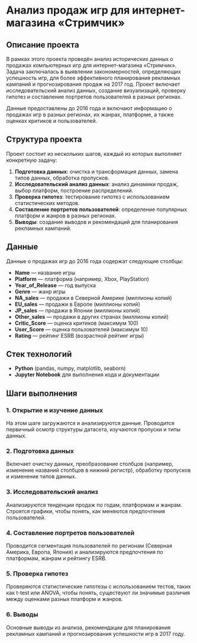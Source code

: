# Анализ продаж игр для интернет-магазина «Стримчик»

## Описание проекта

В рамках этого проекта проведён анализ исторических данных о продажах компьютерных игр для интернет-магазина «Стримчик». Задача заключалась в выявлении закономерностей, определяющих успешность игр, для более эффективного планирования рекламных кампаний и прогнозирования продаж на 2017 год. Проект включает исследовательский анализ данных, создание визуализаций, проверку гипотез и составление портретов пользователей в разных регионах.

Данные предоставлены до 2016 года и включают информацию о продажах игр в разных регионах, их жанрах, платформе, а также оценках критиков и пользователей.

## Структура проекта

Проект состоит из нескольких шагов, каждый из которых выполняет конкретную задачу:

1. **Подготовка данных**: очистка и трансформация данных, замена типов данных, обработка пропусков.
2. **Исследовательский анализ данных**: анализ динамики продаж, выбор платформ, построение распределений.
3. **Проверка гипотез**: тестирование гипотез с использованием статистических методов.
4. **Составление портретов пользователей**: определение популярных платформ и жанров в разных регионах.
5. **Выводы**: создание выводов и рекомендаций для планирования рекламных кампаний.

## Данные

Данные о продажах игр до 2016 года содержат следующие столбцы:

- **Name** — название игры
- **Platform** — платформа (например, Xbox, PlayStation)
- **Year_of_Release** — год выпуска
- **Genre** — жанр игры
- **NA_sales** — продажи в Северной Америке (миллионы копий)
- **EU_sales** — продажи в Европе (миллионы копий)
- **JP_sales** — продажи в Японии (миллионы копий)
- **Other_sales** — продажи в других странах (миллионы копий)
- **Critic_Score** — оценка критиков (максимум 100)
- **User_Score** — оценка пользователей (максимум 10)
- **Rating** — рейтинг ESRB (возрастной рейтинг игры)

## Стек технологий

- **Python** (pandas, numpy, matplotlib, seaborn)
- **Jupyter Notebook** для выполнения кода и документации

## Шаги выполнения

### 1. Открытие и изучение данных
На этом шаге загружаются и анализируются данные. Проводится первичный осмотр структуры датасета, изучаются пропуски и типы данных.

### 2. Подготовка данных
Включает очистку данных, преобразование столбцов (например, изменение названий столбцов в нижний регистр), обработку пропусков и изменение типов данных.

### 3. Исследовательский анализ
Анализируются тенденции продаж по годам, платформам и жанрам. Строятся графики, чтобы понять, как меняются предпочтения пользователей.

### 4. Составление портретов пользователей
Проводится сегментация пользователей по регионам (Северная Америка, Европа, Япония) и анализируются предпочтения по платформам, жанрам и рейтингу ESRB.

### 5. Проверка гипотез
Проверяются статистические гипотезы с использованием тестов, таких как t-test или ANOVA, чтобы понять, существуют ли значимые различия между оценками разных платформ и жанров.

### 6. Выводы
Основные выводы из анализа, рекомендации для планирования рекламных кампаний и прогнозирования успешности игр в 2017 году.


